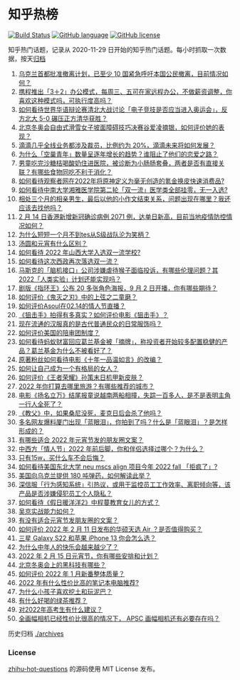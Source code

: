 # 知乎热榜
[![Build Status](https://github.com/ToWeLong/zhihu-hot-questions/workflows/CI/badge.svg)](https://github.com/ToWeLong/zhihu-hot-questions/actions)
[![GitHub language](https://img.shields.io/badge/language-golang-orange.svg)](https://golang.org/)
[![GitHub license](https://img.shields.io/github/license/ToWeLong/zhihu-hot-questions)](https://github.com/ToWeLong/zhihu-hot-questions/blob/main/LICENSE)

知乎热门话题，记录从 2020-11-29 日开始的知乎热门话题。每小时抓取一次数据，按天[归档](./archives)

<!-- BEGIN -->

1. [乌克兰首都批准撤离计划，已至少 10 国紧急呼吁本国公民撤离，目前情况如何？](https://www.zhihu.com/question/516284667)
1. [携程推出「3＋2」办公模式，每周三、五可在家远程办公，不做薪资调整，你喜欢这种模式吗，可执行度高吗？](https://www.zhihu.com/question/516511224)
1. [如何看待世界华语辩论赛清北大战讨论「电子竞技是否应当进入奥运会」，反方北大 5-0 碾压正方清华获胜？](https://www.zhihu.com/question/516376369)
1. [北京冬奥会自由式滑雪女子坡面障碍技巧决赛谷爱凌摘银，如何评价她的表现？](https://www.zhihu.com/question/516648536)
1. [滴滴几乎全线业务都涉及裁员，比例约为 20%，滴滴未来将如何发展？](https://www.zhihu.com/question/516552177)
1. [为什么「空巢青年」数量呈逐年增长的趋势？谁阻止了他们的恋爱之路？](https://www.zhihu.com/question/515340877)
1. [男童吃完沙糖桔喝酸奶住进医院，被诊断为小肠肠套叠，两者是否有直接关联？有哪些食物同吃不利于消化？](https://www.zhihu.com/question/516350287)
1. [如何看待观察者网在2022年将原神定义为毫无创造的氪金换皮快速消费品?](https://www.zhihu.com/question/516623518)
1. [如何看待中南大学湘雅医学院第二轮「双一流」医学类全部挂零，无一入选?](https://www.zhihu.com/question/516493670)
1. [相处三个月的相亲男生，最后以他的小作文结束关系，问题出现在哪里？我还应该去找他吗？](https://www.zhihu.com/question/516366266)
1. [2 月 14 日香港新增新冠确诊病例 2071 例，达单日新高，目前当地疫情防控情况如何？](https://www.zhihu.com/question/516459201)
1. [为什么短短一个月不到tes从S级战队沦为笑柄？](https://www.zhihu.com/question/516508627)
1. [汤圆和元宵有什么区别？](https://www.zhihu.com/question/55678404)
1. [如何看待 2022 年山西大学入选双一流学校?](https://www.zhihu.com/question/516487266)
1. [如何看待这次西政再次落选双一流？](https://www.zhihu.com/question/516488022)
1. [马斯克的「脑机接口」公司涉嫌虐待猴子面临投诉，有哪些伦理问题？其 2022「人类实验」计划还能实现吗？](https://www.zhihu.com/question/515966290)
1. [剧版《指环王》公布 20 多张角色海报，9 月 2 日开播，你有哪些期待？](https://www.zhihu.com/question/515151319)
1. [如何评价《鬼灭之刃》中的上弦之二童磨？](https://www.zhihu.com/question/342185092)
1. [如何评价Asoul在02.14的情人节直播？](https://www.zhihu.com/question/516567547)
1. [《狙击手》拍得有多真实？如何评价电影《狙击手》？](https://www.zhihu.com/question/515054884)
1. [现在流通的汉服真的是古代普通民众的日常服饰吗？](https://www.zhihu.com/question/417550112)
1. [如何评价美国的陪审团制度？](https://www.zhihu.com/question/29907251)
1. [如何看待蚂蚁财富回应葛兰基金被「摘牌」，称投资者开始较多配置稳健的产品？葛兰基金为什么不被看好了？](https://www.zhihu.com/question/516464859)
1. [原著粉丝如何看待电影《十年一品温如言》的改编？](https://www.zhihu.com/question/516463889)
1. [如何让自己成为一个有格局的女人？](https://www.zhihu.com/question/39114507)
1. [如何评价《王者荣耀》孙策末日机甲新皮肤？](https://www.zhihu.com/question/516483624)
1. [2022 年你打算去哪里旅游？有哪些推荐的城市？](https://www.zhihu.com/question/516119422)
1. [电影《扬名立万》结尾报童说越南两船相撞，失踪一百多人，是不是表明主角一行人全死了？](https://www.zhihu.com/question/498244439)
1. [《教父》中，如果桑尼没死，麦克日后会杀了他吗？](https://www.zhihu.com/question/31111348)
1. [多名网友爆料厦门出现「蓝眼泪」，你拍到了吗？什么是「蓝眼泪」？是怎样形成的？](https://www.zhihu.com/question/516292719)
1. [有哪些适合 2022 年元宵节发的朋友圈文案？](https://www.zhihu.com/question/514285865)
1. [中西方「情人节」2022 年前后脚，你和伴侣选择过哪个？为什么？](https://www.zhihu.com/question/511981659)
1. [只有15w，买什么车不会后悔？](https://www.zhihu.com/question/516001713)
1. [如何看待美国东北大学 neu mscs align 项目今年 2022 fall 「拒疯了」?](https://www.zhihu.com/question/516090604)
1. [美国向乌克兰提供 180 吨弹药，如何解读此举？](https://www.zhihu.com/question/516449484)
1. [深信服「行为感知系统」引热议，或用于监控员工工作效率、离职倾向等，该产品是否涉嫌侵犯员工个人隐私？](https://www.zhihu.com/question/516343332)
1. [如何看待《假日暖洋洋2》中程蔓教育女儿的方式？](https://www.zhihu.com/question/516607495)
1. [吴京实战能力如何？](https://www.zhihu.com/question/399225301)
1. [有没有适合元宵节发朋友圈的文案？](https://www.zhihu.com/question/370025902)
1. [如何评价 2022 年 2 月 11 日发布的华硕天选 Air ？是否值得购买？](https://www.zhihu.com/question/516026367)
1. [三星 Galaxy S22 和苹果 iPhone 13 你会怎么选？](https://www.zhihu.com/question/515705967)
1. [为什么中年人的快乐会越来越少了？](https://www.zhihu.com/question/509930154)
1. [2022 年 2 月 15 日元宵节，你有哪些安排和计划？](https://www.zhihu.com/question/515157208)
1. [北京冬奥会上的黑科技有哪些？](https://www.zhihu.com/question/508603938)
1. [如何评价 2022 年 1 月新番整体质量？](https://www.zhihu.com/question/511107974)
1. [2022 年有什么性价比高的笔记本电脑推荐?](https://www.zhihu.com/question/515980613)
1. [为什么小孩子喜欢挖土和玩泥巴？](https://www.zhihu.com/question/516368376)
1. [有什么好喝的绿茶推荐？](https://www.zhihu.com/question/380298889)
1. [对2022年高考生有什么建议？](https://www.zhihu.com/question/336968487)
1. [全画幅相机已经性价比很高的情况下， APSC 画幅相机还有必要存在吗？](https://www.zhihu.com/question/516250201)

<!-- END -->

历史归档 [./archives](./archives)


### License
[zhihu-hot-questions](https://github.com/towelong/zhihu-hot-questions) 的源码使用 MIT License 发布。